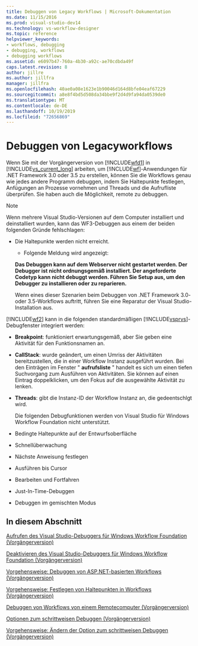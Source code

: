 ```yaml
---
title: Debuggen von Legacy Workflows | Microsoft-Dokumentation
ms.date: 11/15/2016
ms.prod: visual-studio-dev14
ms.technology: vs-workflow-designer
ms.topic: reference
helpviewer_keywords:
- workflows, debugging
- debugging, workflows
- debugging workflows
ms.assetid: e6097b47-760a-4b30-a92c-ae70cdbda49f
caps.latest.revision: 8
author: jillre
ms.author: jillfra
manager: jillfra
ms.openlocfilehash: 40ae0a08e1623e1b90046d164d8bfe04eaf67229
ms.sourcegitcommit: a8e8f4bd5d508da34bbe9f2d4d9fa94da0539de0
ms.translationtype: MT
ms.contentlocale: de-DE
ms.lasthandoff: 10/19/2019
ms.locfileid: "72656869"
---
```

# <a name="debugging-legacy-workflows"></a>Debuggen von Legacyworkflows
Wenn Sie mit der Vorgängerversion von [!INCLUDE[wfd1](../includes/wfd1-md.md)] in [!INCLUDE[vs_current_long](../includes/vs-current-long-md.md)] arbeiten, um [!INCLUDE[wf](../includes/wf-md.md)]-Anwendungen für .NET Framework 3.0 oder 3.5 zu erstellen, können Sie die Workflows genau wie jedes andere Programm debuggen, indem Sie Haltepunkte festlegen, Anfügungen an Prozesse vornehmen und Threads und die Aufrufliste überprüfen. Sie haben auch die Möglichkeit, remote zu debuggen.

> [!NOTE]
> Wenn mehrere Visual Studio-Versionen auf dem Computer installiert und deinstalliert wurden, kann das WF3-Debuggen aus einem der beiden folgenden Gründe fehlschlagen:
>
> - Die Haltepunkte werden nicht erreicht.
>   - Folgende Meldung wird angezeigt:
>
>   **Das Debuggen kann auf dem Webserver nicht gestartet werden. Der Debugger ist nicht ordnungsgemäß installiert.  Der angeforderte Codetyp kann nicht debuggt werden.  Führen Sie Setup aus, um den Debugger zu installieren oder zu reparieren.**
>
>   Wenn eines dieser Szenarien beim Debuggen von .NET Framework 3.0- oder 3.5-Workflows auftritt, führen Sie eine Reparatur der Visual Studio-Installation aus.

 [!INCLUDE[wf2](../includes/wf2-md.md)] kann in die folgenden standardmäßigen [!INCLUDE[vsprvs](../includes/vsprvs-md.md)]-Debugfenster integriert werden:

- **Breakpoint**: funktioniert erwartungsgemäß, aber Sie geben eine Aktivität für den Funktionsnamen an.

- **CallStack**: wurde geändert, um einen Umriss der Aktivitäten bereitzustellen, die in einer Workflow Instanz ausgeführt wurden. Bei den Einträgen im Fenster " **aufrufsliste** " handelt es sich um einen tiefen Suchvorgang zum Ausführen von Aktivitäten. Sie können auf einen Eintrag doppelklicken, um den Fokus auf die ausgewählte Aktivität zu lenken.

- **Threads**: gibt die Instanz-ID der Workflow Instanz an, die gedeentschlgt wird.

  Die folgenden Debugfunktionen werden von Visual Studio für Windows Workflow Foundation nicht unterstützt.

- Bedingte Haltepunkte auf der Entwurfsoberfläche

- Schnellüberwachung

- Nächste Anweisung festlegen

- Ausführen bis Cursor

- Bearbeiten und Fortfahren

- Just-In-Time-Debuggen

- Debuggen im gemischten Modus

## <a name="in-this-section"></a>In diesem Abschnitt
 [Aufrufen des Visual Studio-Debuggers für Windows Workflow Foundation (Vorgängerversion)](../workflow-designer/invoking-the-visual-studio-debugger-for-windows-workflow-foundation-legacy.md)

 [Deaktivieren des Visual Studio-Debuggers für Windows Workflow Foundation (Vorgängerversion)](../workflow-designer/disabling-the-visual-studio-debugger-for-windows-workflow-foundation-legacy.md)

 [Vorgehensweise: Debuggen von ASP.NET-basierten Workflows (Vorgängerversion)](../workflow-designer/how-to-debug-aspnet-based-workflows-legacy.md)

 [Vorgehensweise: Festlegen von Haltepunkten in Workflows (Vorgängerversion)](../workflow-designer/how-to-set-breakpoints-in-workflows-legacy.md)

 [Debuggen von Workflows von einem Remotecomputer (Vorgängerversion)](../workflow-designer/debugging-workflows-from-a-remote-computer-legacy.md)

 [Optionen zum schrittweisen Debuggen (Vorgängerversion)](../workflow-designer/debug-stepping-options-legacy.md)

 [Vorgehensweise: Ändern der Option zum schrittweisen Debuggen (Vorgängerversion)](../workflow-designer/how-to-change-the-debug-stepping-option-legacy.md)